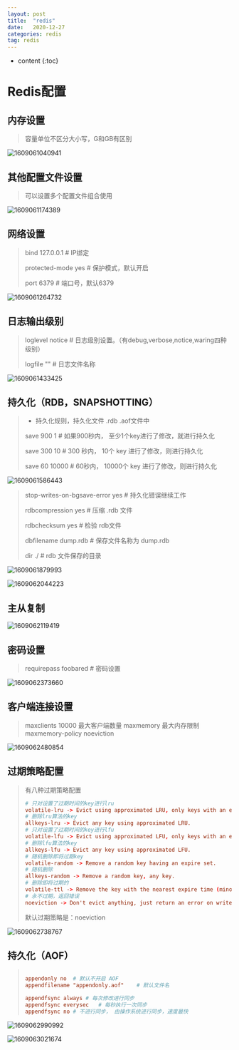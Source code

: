 ```yaml
---
layout: post
title:  "redis"
date:   2020-12-27
categories: redis
tag: redis
---
```


* content
{:toc}
# Redis配置

## 内存设置

> 容量单位不区分大小写，G和GB有区别

![1609061040941](/images/1609061040941.png)

## 其他配置文件设置

> 可以设置多个配置文件组合使用

![1609061174389](/images/1609061174389.png)

## 网络设置

>bind 127.0.0.1  # IP绑定
>
>protected-mode yes	# 保护模式，默认开启
>
>port 6379	# 端口号，默认6379

![1609061264732](/images/1609061264732.png)



## 日志输出级别

> loglevel notice	# 日志级别设置。（有debug,verbose,notice,waring四种级别）
>
> logfile	"" # 日志文件名称



![1609061433425](/images/1609061433425.png)



## 持久化（RDB，SNAPSHOTTING）

>- 持久化规则，持久化文件 .rdb  .aof文件中
>
>save 900 1 # 如果900秒内， 至少1个key进行了修改，就进行持久化
>
>save 300 10	# 300 秒内， 10个 key 进行了修改，则进行持久化
>
>save 60 10000	# 60秒内， 10000个 key  进行了修改，则进行持久化

![1609061586443](/images/1609061586443.png)



>  stop-writes-on-bgsave-error yes	# 持久化错误继续工作
>
>  rdbcompression yes	# 压缩 .rdb 文件
>
> rdbchecksum yes	# 检验 rdb文件
>
> dbfilename dump.rdb	# 保存文件名称为 dump.rdb
>
> dir ./	# rdb 文件保存的目录



![1609061879993](/images/1609061879993.png)

![1609062044223](/images/1609062044223.png)



## 主从复制

![1609062119419](/images/1609062119419.png)



## 密码设置

> requirepass foobared # 密码设置

![1609062373660](/images/1609062373660.png)



## 客户端连接设置

> maxclients 10000  最大客户端数量
> maxmemory <bytes> 最大内存限制
> maxmemory-policy noeviction 

![1609062480854](/images/1609062480854.png)



## 过期策略配置

> 有八种过期策略配置
>
> ```conf
> # 只对设置了过期时间的key进行lru
> volatile-lru -> Evict using approximated LRU, only keys with an expire set.
> # 删除lru算法的key
> allkeys-lru -> Evict any key using approximated LRU.
> # 只对设置了过期时间的key进行lfu
> volatile-lfu -> Evict using approximated LFU, only keys with an expire set.
> # 删除lfu算法的key
> allkeys-lfu -> Evict any key using approximated LFU.	
> # 随机删除即将过期key
> volatile-random -> Remove a random key having an expire set.
> # 随机删除
> allkeys-random -> Remove a random key, any key.
> # 删除即将过期的
> volatile-ttl -> Remove the key with the nearest expire time (minor TTL)
> # 永不过期，返回错误
> noeviction -> Don't evict anything, just return an error on write operations
> ```
>
> 默认过期策略是：noeviction

![1609062738767](/images/1609062738767.png)



## 持久化（AOF）

>```conf
>
>appendonly no	# 默认不开启 AOF 
>appendfilename "appendonly.aof"	# 默认文件名
>
>appendfsync always	# 每次修改进行同步
>appendfsync everysec	# 每秒执行一次同步
>appendfsync no	# 不进行同步， 由操作系统进行同步，速度最快
>```
>
>
>
>

![1609062990992](/images/1609062990992.png)

![1609063021674](/images/1609063021674.png)